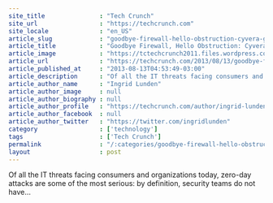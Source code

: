 ```yaml
---
site_title               : "Tech Crunch"
site_url                 : "https://techcrunch.com"
site_locale              : "en_US"
article_slug             : "goodbye-firewall-hello-obstruction-cyvera-gets-s11m-from-battery-ventures-and-more-to-build-out-a-military-style-zero-day-defense"
article_title            : "Goodbye Firewall, Hello Obstruction: Cyvera Gets $11M From Battery Ventures And More To Build Out A Military-Style, Zero-Day Defense"
article_image            : "https://tctechcrunch2011.files.wordpress.com/2013/08/33159317_7ccd64e839.jpg?w=500&h=375&crop=1"
article_url              : "https://techcrunch.com/2013/08/13/goodbye-firewall-hello-obstruction-cyvera-gets-11m-from-battery-ventures-a-us-tech-giant-and-more-to-build-out-its-military-style-zero-day-defense-solution/"
article_published_at     : "2013-08-13T04:53:49-03:00"
article_description      : "Of all the IT threats facing consumers and organizations today, zero-day attacks are some of the most serious: by definition, security teams do not have..."
article_author_name      : "Ingrid Lunden"
article_author_image     : null
article_author_biography : null
article_author_profile   : "https://techcrunch.com/author/ingrid-lunden/"
article_author_facebook  : null
article_author_twitter   : "https://twitter.com/ingridlunden"
category                 : ['technology']
tags                     : ['Tech Crunch']
permalink                : "/:categories/goodbye-firewall-hello-obstruction-cyvera-gets-s11m-from-battery-ventures-and-more-to-build-out-a-military-style-zero-day-defense/"
layout                   : post
---
```


Of all the IT threats facing consumers and organizations today, zero-day attacks are some of the most serious: by definition, security teams do not have...
